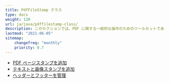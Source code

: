 ```yaml
---
title: PdfFileStamp クラス
type: docs
weight: 120
url: ja/java/pdffilestamp-class/
description: このセクションでは、PDF に関する一般的な操作のためのツールセットである Aspose.PDF Facades の使い方を説明します。
lastmod: "2021-06-05"
sitemap:
    changefreq: "monthly"
    priority: 0.7
---
```


- [PDF ページスタンプを追加](/pdf/java/add-pdf-page-stamp/)
- [テキストと画像スタンプを追加](/pdf/java/add-text-and-image-stamp/)
- [ヘッダーとフッターを管理](/pdf/java/manage-header-and-footer/)